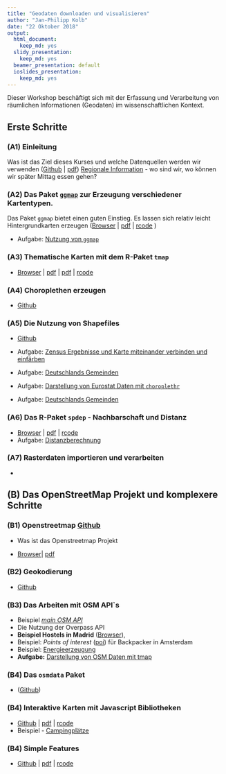```yaml
---
title: "Geodaten downloaden und visualisieren"
author: "Jan-Philipp Kolb"
date: "22 Oktober 2018"
output:
  html_document:
    keep_md: yes
  slidy_presentation:
    keep_md: yes
  beamer_presentation: default
  ioslides_presentation: 
    keep_md: yes
---
```






Dieser Workshop beschäftigt sich mit der Erfassung und Verarbeitung von räumlichen Informationen (Geodaten) im wissenschaftlichen Kontext.

## Erste Schritte


### __(A1) Einleitung__ 





Was ist das Ziel dieses Kurses und welche Datenquellen werden wir verwenden ([Github](https://github.com/Japhilko/geocourse/blob/master/slides/Intro.Rmd) | [pdf](slides/Intro.pdf)) 
[Regionale Information](http://rpubs.com/Japhilko82/gesis_mannheim) - wo sind wir, wo können wir später Mittag essen gehen?

### __(A2) Das Paket [`ggmap`](http://journal.r-project.org/archive/2013-1/kahle-wickham.pdf)__ zur Erzeugung verschiedener Kartentypen. 

Das Paket `ggmap` bietet einen guten Einstieg. Es lassen sich relativ leicht Hintergrundkarten erzeugen ([Browser](https://github.com/Japhilko/geocourse/blob/master/slides/ggmap.md) | [pdf](https://github.com/Japhilko/geocourse/blob/master/slides/ggmap.pdf) | [rcode](slides/ggmap.R)  )
- Aufgabe: [Nutzung von  `ggmap`](paste0(coursepath,"exercises/Aufgabe_Nutzung_ggmap.Rmd")`)


### __(A3) Thematische Karten mit dem R-Paket `tmap`__ 

- [Browser](slides/tmap.md) | [pdf](slides/tmap.pdf) | 
[pdf](slides/tmap.pdf) | [rcode](rcode/tmap.R)


### __(A4) Choroplethen erzeugen__ 

- [Github](slides/Choroplethen.md)


### __(A5) Die Nutzung von Shapefiles__ 

- [Github](slides/Shapefiles.md)

- Aufgabe: [Zensus Ergebnisse und Karte miteinander verbinden und einfärben](https://github.com/Japhilko/GeoData/blob/master/2017/tutorial/Aufgabe_Verbindung.Rmd)

- Aufgabe: [Deutschlands Gemeinden](https://github.com/Japhilko/GeoData/blob/master/2016/tutorial/Aufgabe_Zensus_Ergebnisse.md)

- Aufgabe: [Darstellung von Eurostat Daten mit `choroplethr`](https://github.com/Japhilko/GeoData/blob/master/2016/tutorial/Aufgabe_choroplethr.Rmd)

- Aufgabe: [Deutschlands Gemeinden](https://github.com/Japhilko/GeoData/blob/master/2016/tutorial/Aufgabe_Zensus_Ergebnisse.md)

### __(A6) Das R-Paket `spdep` - Nachbarschaft und Distanz__ 

- [Browser](slides/spdep.md) | [pdf](slides/spdep.pdf) |
[rcode](https://raw.githubusercontent.com/Japhilko/GeoData/master/2016/rcode/slidesH1_spdep.R)
- Aufgabe: [Distanzberechnung](https://github.com/Japhilko/GeoData/blob/master/2016/tutorial/Aufgabe_Distanzberechnung.Rmd)

### __(A7) Rasterdaten importieren und verarbeiten__

- [](slides/Rasterdaten.Rmd)

## __(B) Das OpenStreetMap Projekt und komplexere Schritte__


###  __(B1) Openstreetmap__ [Github](slides/OpenStreetMap.md)

- Was ist das Openstreetmap Projekt 

- [Browser](https://github.com/Japhilko/GeoData/blob/master/2017/slides/OpenStreetMap.md)| [pdf](slides/OpenStreetMap.pdf)

<!--
### __Overpass__ ([Github](slides/Overpass.md))
-->


### __(B2) Geokodierung__ 

- [Github](slides/Geokodierung.md)


### __(B3) Das Arbeiten mit OSM API`s__

- Beispiel [*main OSM API*](slides/osm_mainapi.Rmd)
- Die Nutzung der Overpass API 
- **Beispiel Hostels in Madrid** ([Browser](https://github.com/Japhilko/GeoData/blob/master/2016/slides/Madrid_hostels.Rmd)),
- Beispiel: *Points of interest* ([poi](https://rpossib.wordpress.com/2015/09/15/points-of-interest-for-backpackers/)) für Backpacker in Amsterdam
- Beispiel: [Energieerzeugung](https://rpossib.wordpress.com/2015/11/20/use-openstreetmap-date/)
- **Aufgabe:** [Darstellung von OSM Daten mit tmap](https://github.com/Japhilko/GeoData/blob/master/2016/tutorial/Aufgabe_osmar.Rmd)



### __(B4) Das `osmdata` Paket__ 

- ([Github](slides/osmdata.md))

### __(B4) Interaktive Karten mit Javascript Bibliotheken__ 

- [Github](slides/using_javascript.md) | [pdf](slides/using_javascript.pdf)
| [rcode](rcode/using_javascript.R)
- Beispiel - [Campingplätze](http://rpubs.com/Japhilko82/Campsites)

<!--
## Räumliche Analysen/Statistik
-->

### __(B4) Simple Features__ 

- [Github](slides/simplefeatures.md) | [pdf](slides/simplefeatures.pdf)
| [rcode](rcode/simplefeatures.R)
